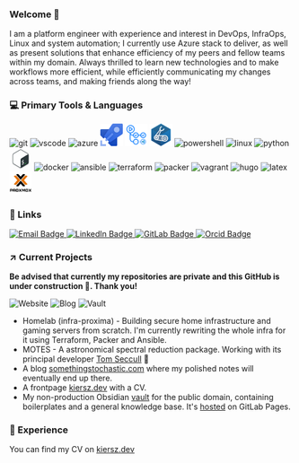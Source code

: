 ### Welcome 👋

 <link rel="stylesheet" href="https://cdn.jsdelivr.net/gh/devicons/devicon@v2.15.1/devicon.min.css"> 

I am a platform engineer with experience and interest in DevOps, InfraOps, Linux and system automation; I currently use Azure stack to deliver, as well as present solutions that enhance efficiency of my peers and fellow teams within my domain. Always thrilled to learn new technologies and to make workflows more efficient, while efficiently communicating my changes across teams, and making friends along the way!


### :computer: Primary Tools & Languages

<div id="skills">
  <img src="https://cdn.jsdelivr.net/gh/devicons/devicon/icons/git/git-original.svg" title="git" alt="git" width="40" height="40" />
  <img src="https://cdn.jsdelivr.net/gh/devicons/devicon/icons/vscode/vscode-original.svg" title="vscode" alt="vscode"  width="40" height="40" >
  <!-- <img src="https://cdn.jsdelivr.net/gh/devicons/devicon/icons/jupyter/jupyter-original.svg" title="jupyter" alt="jupyter" width="40" height="40" /> -->
  <img src="https://cdn.jsdelivr.net/gh/devicons/devicon/icons/azure/azure-original.svg" title="azure" alt="azure" width="40" height="40" />
  <img src="icons/azure-pipelines.png" title="azure pipelines" alt="azure pipelines" width="40" height="40"/>
  <img src="icons/github-actions.png" title="github actions" alt="github actions" width="40" height="40"/>
  <img src="icons/bicep.png" title="azure bicep" alt="azure bicep" width="40" height="40"/>
  <img src="https://upload.wikimedia.org/wikipedia/commons/a/af/PowerShell_Core_6.0_icon.png" title="powershell" alt="powershell" width="40" height="40"/>
  <img src="https://cdn.jsdelivr.net/gh/devicons/devicon/icons/linux/linux-original.svg" title="linux" alt="linux"  width="40" height="40" />
  <img src="https://cdn.jsdelivr.net/gh/devicons/devicon/icons/python/python-original.svg" title="python" alt="python" width="40" height="40"/>
  <img src="icons/bash.png" title="bash" alt="bash" width="40" height="40"  />
  <!-- <img src="https://cdn.jsdelivr.net/gh/devicons/devicon/icons/numpy/numpy-original.svg" title="numpy" alt="numpy" width="40" height="40" /> -->
  <!-- <img src="https://cdn.jsdelivr.net/gh/devicons/devicon/icons/pandas/pandas-original.svg" title="pandas" alt="pandas" width="40" height="40" /> -->
  <!-- <img src="https://cdn.jsdelivr.net/gh/devicons/devicon/icons/tensorflow/tensorflow-original.svg" title="tensorflow" alt="tensorflow" width="40" height="40" /> -->
  <img src="https://cdn.jsdelivr.net/gh/devicons/devicon/icons/docker/docker-original.svg" title="docker" alt="docker" width="40" height="40"/>
  <img src="https://cdn.jsdelivr.net/gh/devicons/devicon/icons/ansible/ansible-original.svg" title="ansible" alt="ansible" width="40" height="40"  />
  <img src="https://cdn.jsdelivr.net/gh/devicons/devicon/icons/terraform/terraform-original.svg" title="terraform" alt="terraform" width="40" height="40" />
  <img src="https://cdn.jsdelivr.net/gh/devicons/devicon/icons/packer/packer-original.svg" title="packer" alt="packer" width="40" height="40" />
  <img src="https://cdn.jsdelivr.net/gh/devicons/devicon/icons/vagrant/vagrant-original.svg" title="vagrant" alt="vagrant" width="40" height="40" />
  <img src="https://cdn.jsdelivr.net/gh/devicons/devicon/icons/hugo/hugo-original.svg" title="hugo" alt="hugo" width="40" height="40"/>
  <img src="https://cdn.jsdelivr.net/gh/devicons/devicon/icons/latex/latex-original.svg" title="latex" alt="latex" width="40" height="40" style="background-color:#ffffff"/>
  <img src="icons/proxmox.png" title="proxmox" alt="proxmox" width="40" height="40" style="background-color:#ffffff"/>  
<div>

### :link: Links

<div id="badges">
  <a href="mailto:dakiersz.ud3cc@8shield.net">
    <img src="https://img.shields.io/badge/Email-red?style=for-the-badge&logo=mail.ru&logoColor=white" alt="Email Badge"/>
  </a>
  <a href="https://www.linkedin.com/in/dakiersz/">
    <img src="https://img.shields.io/badge/LinkedIn-blue?style=for-the-badge&logo=linkedin&logoColor=white" alt="LinkedIn Badge"/>
  </a>
  <a href="https://gitlab.com/DAKiersz">
    <img src="https://img.shields.io/badge/GitLab-orange?style=for-the-badge&logo=gitlab&logoColor=white" alt="GitLab Badge"/>
  </a>
  <a href="https://orcid.org/0000-0001-5787-9034">
    <img src="https://img.shields.io/badge/orcid-green?style=for-the-badge&logo=orcid&logoColor=white" alt="Orcid Badge"/>
  </a>
</div>
              
### :arrow_upper_right: Current Projects

**Be advised that currently my repositories are private and this GitHub is under construction :construction:. Thank you!**

 ![Website](https://img.shields.io/website?down_color=red&down_message=offline&label=kiersz.dev&up_color=blue&up_message=online&url=https%3A%2F%2Fkiersz.dev%2F) ![Blog](https://img.shields.io/website?down_color=red&down_message=offline&label=somethingstochastic.com&up_color=blue&up_message=online&url=https%3A%2F%2Fsomethingstochastic.com%2F) ![Vault](https://img.shields.io/website?down_color=red&down_message=offline&label=vault.kiersz.dev&up_color=blue&up_message=online&url=https%3A%2F%2Fvault.kiersz.dev%2F)

- Homelab (infra-proxima) - Building secure home infrastructure and gaming servers from scratch. I'm currently rewriting the whole infra for it using Terraform, Packer and Ansible.
- MOTES - A astronomical spectral reduction package. Working with its principal developer [Tom Seccull](https://github.com/tseccull) :stars:
- A blog [somethingstochastic.com](https://somethingstochastic.com) where my polished notes will eventually end up there. 
- A frontpage [kiersz.dev](https://kiersz.dev) with a CV.
- My non-production Obsidian [vault](https://dakiersz-group.gitlab.io/obsidian-dak-public/) for the public domain, containing boilerplates and a general knowledge base. It's [hosted](https://gitlab.com/dakiersz-group/obsidian-dak-public) on GitLab Pages.


### :satellite: Experience

You can find my CV on [kiersz.dev](https://kiersz.dev)